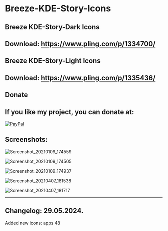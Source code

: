 # Breeze-KDE-Story-Icons

Breeze KDE-Story-Dark Icons
--------------------------

Download: https://www.pling.com/p/1334700/
------------------------------------------

Breeze KDE-Story-Light Icons
----------------------------

Download: https://www.pling.com/p/1335436/
------------------------------------------


<html>
  <head>
    <meta charset="utf-8" />
  </head>
  <body>
    <h2>Donate</h2>
    <h2>If you like my project, you can donate at:</h2>
    <a href="https://www.paypal.com/paypalme/VesnaLazic">
    <img src="PayPal.png" alt="PayPal" />
    </a>
  </body>
</html>



Screenshots:
------------

![Screenshot_20210109_174559](https://user-images.githubusercontent.com/45247573/201469408-c07d6811-361f-4ab3-9bae-bd0f9f2eb2d7.jpg)

![Screenshot_20210109_174505](https://user-images.githubusercontent.com/45247573/201469420-38a63ea6-8760-4bf0-87ac-eaff4bbece15.jpg)

![Screenshot_20210109_174937](https://user-images.githubusercontent.com/45247573/201469427-7c4cd828-3f53-40ba-a20c-5f727b1ffa97.png)

![Screenshot_20210407_181538](https://user-images.githubusercontent.com/45247573/201469436-d4207bf0-132b-46ad-aad9-2134e4660087.png)

![Screenshot_20210407_181717](https://user-images.githubusercontent.com/45247573/201469448-1b5f37b7-7c0c-41d3-85b9-e0922ed51a6c.png)

------



Changelog: 29.05.2024.
----------------------

Added new icons: apps 48

